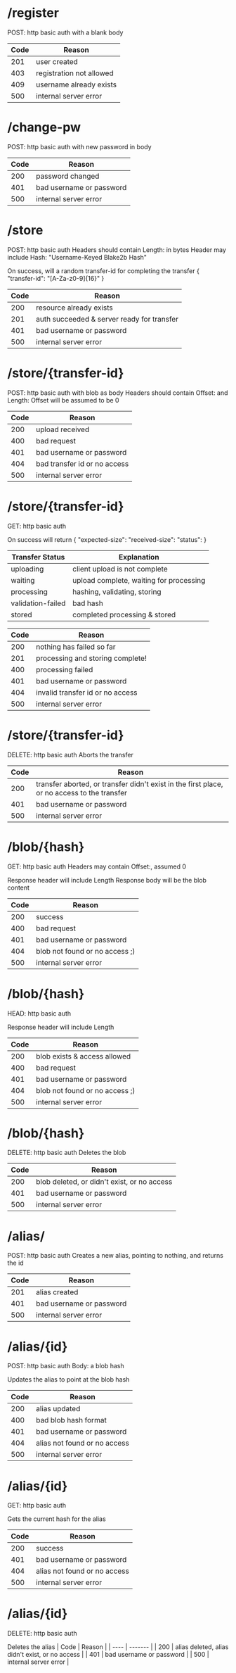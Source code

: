 # /register
POST: http basic auth with a blank body

| Code | Reason |
| ---- | ------ |
| 201  | user created |
| 403  | registration not allowed |
| 409  | username already exists |
| 500  | internal server error |

# /change-pw
POST: http basic auth with new password in body

| Code | Reason |
| ---- | ------ |
| 200  | password changed |
| 401  | bad username or password |
| 500  | internal server error |

# /store
POST: http basic auth
Headers should contain Length: in bytes
Header may include Hash: "Username-Keyed Blake2b Hash"

On success, will a random transfer-id for completing the transfer
{
  "transfer-id": "[A-Za-z0-9]{16}"
}

| Code | Reason |
| ---- | ------ |
| 200  | resource already exists |
| 201  | auth succeeded & server ready for transfer |
| 401  | bad username or password |
| 500  | internal server error |

# /store/{transfer-id}
POST: http basic auth with blob as body
Headers should contain Offset: and Length:
Offset will be assumed to be 0

| Code | Reason |
| ---- | ------ |
| 200  | upload received |
| 400  | bad request |
| 401  | bad username or password |
| 404  | bad transfer id or no access | 
| 500  | internal server error |

# /store/{transfer-id}
GET: http basic auth

On success will return
{
  "expected-size": 
  "received-size":
  "status":
}

| Transfer Status | Explanation |
| ------ | ----------- |
| uploading | client upload is not complete |
| waiting | upload complete, waiting for processing |
| processing | hashing, validating, storing |
| validation-failed | bad hash |
| stored | completed processing & stored |

| Code | Reason |
| ---- | ------ |
| 200  | nothing has failed so far |
| 201  | processing and storing complete! |
| 400  | processing failed |
| 401  | bad username or password |
| 404  | invalid transfer id or no access |
| 500  | internal server error |

# /store/{transfer-id}
DELETE: http basic auth
Aborts the transfer

| Code | Reason |
| ---- | ------ |
| 200 | transfer aborted, or transfer didn't exist in the first place, or no access to the transfer |
| 401 | bad username or password |
| 500 | internal server error |

# /blob/{hash}
GET: http basic auth
Headers may contain Offset:, assumed 0

Response header will include Length
Response body will be the blob content

| Code | Reason |
| ---- | ------ |
| 200  | success | 
| 400  | bad request |
| 401  | bad username or password |
| 404  | blob not found or no access ;) |
| 500  | internal server error |

# /blob/{hash}
HEAD: http basic auth

Response header will include Length

| Code | Reason |
| ---- | ------ |
| 200  | blob exists & access allowed | 
| 400  | bad request |
| 401  | bad username or password |
| 404  | blob not found or no access ;) |
| 500  | internal server error |

# /blob/{hash}
DELETE: http basic auth
Deletes the blob

| Code | Reason |
| ---- | ------ |
| 200  | blob deleted, or didn't exist, or no access |
| 401  | bad username or password |
| 500  | internal server error |

# /alias/
POST: http basic auth
Creates a new alias, pointing to nothing, and returns the id

| Code | Reason |
| ---- | ------ | 
| 201  | alias created |
| 401  | bad username or password |
| 500  | internal server error |


# /alias/{id}
POST: http basic auth
Body: a blob hash

Updates the alias to point at the blob hash

| Code | Reason |
| ---- | ------ |
| 200  | alias updated |
| 400  | bad blob hash format |
| 401  | bad username or password |
| 404  | alias not found or no access |
| 500  | internal server error |

# /alias/{id}
GET: http basic auth

Gets the current hash for the alias

| Code | Reason |
| ---- | ------ |
| 200  | success |
| 401  | bad username or password |
| 404  | alias not found or no access|
| 500  | internal server error |

# /alias/{id}
DELETE: http basic auth

Deletes the alias
| Code | Reason |
| ---- | ------- |
| 200  | alias deleted, alias didn't exist, or no access |
| 401  | bad username or password |
| 500  | internal server error |


